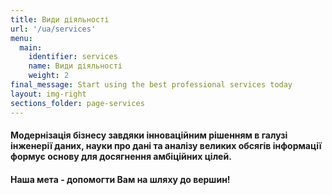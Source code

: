 ```yaml
---
title: Види діяльності
url: '/ua/services'
menu:
  main:
    identifier: services
    name: Види діяльності
    weight: 2
final_message: Start using the best professional services today
layout: img-right
sections_folder: page-services
---
```

#### Модернізація бізнесу завдяки інноваційним рішенням в галузі інженерії даних, науки про дані та аналізу великих обсягів інформації формує основу для досягнення амбіційних цілей.
#### Наша мета - допомогти Вам на шляху до вершин!